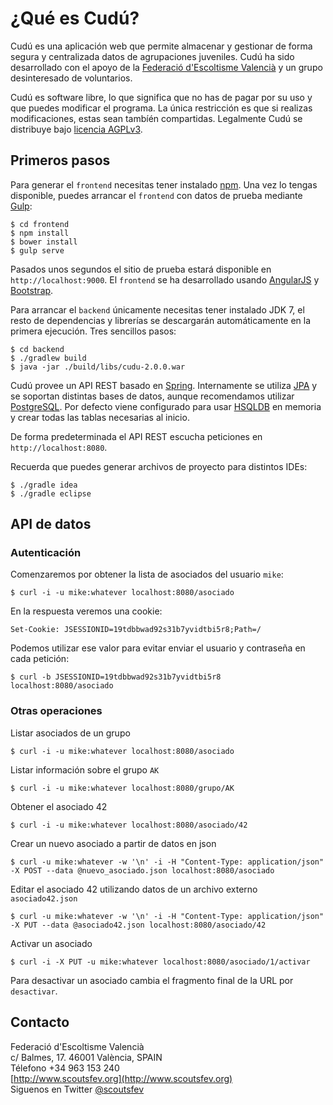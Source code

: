 # ¿Qué es Cudú?

Cudú es una aplicación web que permite almacenar y gestionar de forma segura y centralizada datos de agrupaciones juveniles. Cudú ha sido desarrollado con el apoyo de la [Federació d'Escoltisme Valencià](http://www.scoutsfev.org) y un grupo desinteresado de voluntarios.

Cudú es software libre, lo que significa que no has de pagar por su uso y que puedes modificar el programa. La única restricción es que si realizas modificaciones, estas sean tambíén compartidas. Legalmente Cudú se distribuye bajo [licencia AGPLv3](http://www.gnu.org/licenses/agpl-3.0.html).

## Primeros pasos

Para generar el `frontend` necesitas tener instalado [npm](https://www.npmjs.org). Una vez lo tengas disponible, puedes arrancar el `frontend` con datos de prueba mediante [Gulp](http://gulpjs.com):

	$ cd frontend
	$ npm install
	$ bower install
	$ gulp serve

Pasados unos segundos el sitio de prueba estará disponible en `http://localhost:9000`. El `frontend` se ha desarrollado usando [AngularJS](https://angularjs.org) y [Bootstrap](http://getbootstrap.com).

Para arrancar el `backend` únicamente necesitas tener instalado JDK 7, el resto de dependencias y librerías se descargarán automáticamente en la primera ejecución. Tres sencillos pasos:

	$ cd backend
	$ ./gradlew build
	$ java -jar ./build/libs/cudu-2.0.0.war

Cudú provee un API REST basado en [Spring](http://projects.spring.io/spring-framework). Internamente se utiliza [JPA](http://projects.spring.io/spring-data-jpa) y se soportan distintas bases de datos, aunque recomendamos utilizar [PostgreSQL](http://www.postgresql.org). Por defecto viene configurado para usar [HSQLDB](http://hsqldb.org) en memoria y crear todas las tablas necesarias al inicio.

De forma predeterminada el API REST escucha peticiones en `http://localhost:8080`.

Recuerda que puedes generar archivos de proyecto para distintos IDEs:

	$ ./gradle idea
	$ ./gradle eclipse

## API de datos

### Autenticación

Comenzaremos por obtener la lista de asociados del usuario `mike`:

	$ curl -i -u mike:whatever localhost:8080/asociado

En la respuesta veremos una cookie:

	Set-Cookie: JSESSIONID=19tdbbwad92s31b7yvidtbi5r8;Path=/

Podemos utilizar ese valor para evitar enviar el usuario y contraseña en cada petición:

	$ curl -b JSESSIONID=19tdbbwad92s31b7yvidtbi5r8 localhost:8080/asociado

### Otras operaciones

Listar asociados de un grupo

	$ curl -i -u mike:whatever localhost:8080/asociado

Listar información sobre el grupo `AK`

	$ curl -i -u mike:whatever localhost:8080/grupo/AK

Obtener el asociado 42

	$ curl -i -u mike:whatever localhost:8080/asociado/42

Crear un nuevo asociado a partir de datos en json

	$ curl -u mike:whatever -w '\n' -i -H "Content-Type: application/json" -X POST --data @nuevo_asociado.json localhost:8080/asociado

Editar el asociado 42 utilizando datos de un archivo externo `asociado42.json`

	$ curl -u mike:whatever -w '\n' -i -H "Content-Type: application/json" -X PUT --data @asociado42.json localhost:8080/asociado/42

Activar un asociado

	$ curl -i -X PUT -u mike:whatever localhost:8080/asociado/1/activar

Para desactivar un asociado cambia el fragmento final de la URL por `desactivar`.


## Contacto

Federació d'Escoltisme Valencià  
c/ Balmes, 17. 46001 València, SPAIN  
Télefono +34 963 153 240  
[http://www.scoutsfev.org](http://www.scoutsfev.org)  
Siguenos en Twitter [@scoutsfev](https://twitter.com/scoutsfev)
